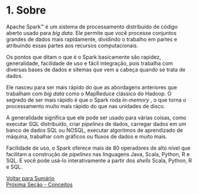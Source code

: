 # 1. Sobre

Apache Spark™ é um sistema de processamento distribuído de código aberto usado para *big data*. Ele permite que você processe conjuntos grandes de dados mais rapidamente, dividindo o trabalho em partes e atribuindo essas partes aos recursos computacionais.

Os pontos que ditam o que é o Spark basicamente são rapidez, generalidade, facilidade de uso e fácil integração, pois trabalha com diversas bases de dados e sitemas que vem a cabeça quando se trata de dados.

Ele nasceu para ser mais rápido do que as abordagens anteriores que trabalham com *big data* como o MapReduce clássico do Hadoop. O segredo de ser mais rápido é que o Spark roda *in-memory* , o que torna o processamento muito mais rápido do que nas unidades de disco.

A generalidade significa que ele pode ser usado para várias coisas, como executar SQL distribuído, criar *pipelines* de dados, carregar dados em um banco de dados SQL ou NOSQL, executar algoritmos de aprendizado de máquina, trabalhar com gráficos ou fluxos de dados e muito mais.

Facilidade de uso, o Spark oferece mais de 80 operadores de alto nível que facilitam a construção de *pipelines* nas linguagens Java, Scala, Python, R e SQL. E você pode usá-lo interativamente a partir dos *shells* Scala, Python, R e SQL.


[Voltar para Sumário](/README.md#sumário)  
[Próxima Seção - Conceitos](/seções/conceitos.md)
